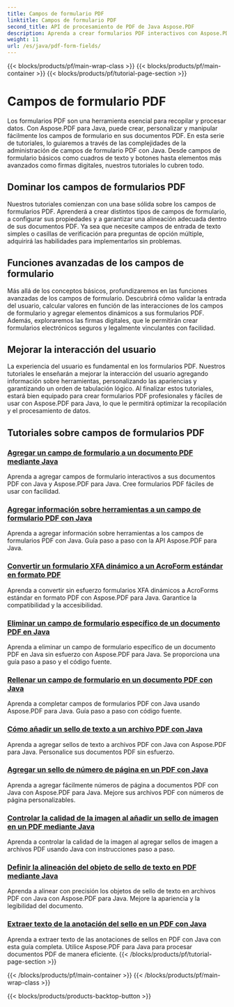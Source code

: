 ```yaml
---
title: Campos de formulario PDF
linktitle: Campos de formulario PDF
second_title: API de procesamiento de PDF de Java Aspose.PDF
description: Aprenda a crear formularios PDF interactivos con Aspose.PDF para Java. Tutoriales completos para manipular campos de formularios de manera eficiente.
weight: 11
url: /es/java/pdf-form-fields/
---
```


{{< blocks/products/pf/main-wrap-class >}}
{{< blocks/products/pf/main-container >}}
{{< blocks/products/pf/tutorial-page-section >}}

# Campos de formulario PDF


Los formularios PDF son una herramienta esencial para recopilar y procesar datos. Con Aspose.PDF para Java, puede crear, personalizar y manipular fácilmente los campos de formulario en sus documentos PDF. En esta serie de tutoriales, lo guiaremos a través de las complejidades de la administración de campos de formulario PDF con Java. Desde campos de formulario básicos como cuadros de texto y botones hasta elementos más avanzados como firmas digitales, nuestros tutoriales lo cubren todo.

## Dominar los campos de formularios PDF

Nuestros tutoriales comienzan con una base sólida sobre los campos de formularios PDF. Aprenderá a crear distintos tipos de campos de formulario, a configurar sus propiedades y a garantizar una alineación adecuada dentro de sus documentos PDF. Ya sea que necesite campos de entrada de texto simples o casillas de verificación para preguntas de opción múltiple, adquirirá las habilidades para implementarlos sin problemas.

## Funciones avanzadas de los campos de formulario

Más allá de los conceptos básicos, profundizaremos en las funciones avanzadas de los campos de formulario. Descubrirá cómo validar la entrada del usuario, calcular valores en función de las interacciones de los campos de formulario y agregar elementos dinámicos a sus formularios PDF. Además, exploraremos las firmas digitales, que le permitirán crear formularios electrónicos seguros y legalmente vinculantes con facilidad.

## Mejorar la interacción del usuario

La experiencia del usuario es fundamental en los formularios PDF. Nuestros tutoriales le enseñarán a mejorar la interacción del usuario agregando información sobre herramientas, personalizando las apariencias y garantizando un orden de tabulación lógico. Al finalizar estos tutoriales, estará bien equipado para crear formularios PDF profesionales y fáciles de usar con Aspose.PDF para Java, lo que le permitirá optimizar la recopilación y el procesamiento de datos.

## Tutoriales sobre campos de formularios PDF
### [Agregar un campo de formulario a un documento PDF mediante Java](./add-form-field-in-pdf-document-using-java/)
Aprenda a agregar campos de formulario interactivos a sus documentos PDF con Java y Aspose.PDF para Java. Cree formularios PDF fáciles de usar con facilidad.
### [Agregar información sobre herramientas a un campo de formulario PDF con Java](./add-tooltip-to-pdf-form-field-with-java/)
Aprenda a agregar información sobre herramientas a los campos de formularios PDF con Java. Guía paso a paso con la API Aspose.PDF para Java.
### [Convertir un formulario XFA dinámico a un AcroForm estándar en formato PDF](./convert-dynamic-xfa-form-to-standard-acroform-in-pdf/)
Aprenda a convertir sin esfuerzo formularios XFA dinámicos a AcroForms estándar en formato PDF con Aspose.PDF para Java. Garantice la compatibilidad y la accesibilidad.
### [Eliminar un campo de formulario específico de un documento PDF en Java](./delete-particular-form-field-from-pdf-document-in-java/)
Aprenda a eliminar un campo de formulario específico de un documento PDF en Java sin esfuerzo con Aspose.PDF para Java. Se proporciona una guía paso a paso y el código fuente.
### [Rellenar un campo de formulario en un documento PDF con Java](./fill-form-field-in-pdf-document-with-java/)
Aprenda a completar campos de formularios PDF con Java usando Aspose.PDF para Java. Guía paso a paso con código fuente.
### [Cómo añadir un sello de texto a un archivo PDF con Java](./adding-text-stamp-in-pdf-file-using-java/)
Aprenda a agregar sellos de texto a archivos PDF con Java con Aspose.PDF para Java. Personalice sus documentos PDF sin esfuerzo.
### [Agregar un sello de número de página en un PDF con Java](./add-page-number-stamp-in-pdf-using-java/)
Aprenda a agregar fácilmente números de página a documentos PDF con Java con Aspose.PDF para Java. Mejore sus archivos PDF con números de página personalizables.
### [Controlar la calidad de la imagen al añadir un sello de imagen en un PDF mediante Java](./control-image-quality-when-adding-image-stamp-in-pdf-using-java/)
Aprenda a controlar la calidad de la imagen al agregar sellos de imagen a archivos PDF usando Java con instrucciones paso a paso.
### [Definir la alineación del objeto de sello de texto en PDF mediante Java](./define-alignment-for-text-stamp-object-in-pdf-using-java/)
Aprenda a alinear con precisión los objetos de sello de texto en archivos PDF con Java con Aspose.PDF para Java. Mejore la apariencia y la legibilidad del documento.
### [Extraer texto de la anotación del sello en un PDF con Java](./extract-text-from-stamp-annotation-in-pdf-using-java/)
Aprenda a extraer texto de las anotaciones de sellos en PDF con Java con esta guía completa. Utilice Aspose.PDF para Java para procesar documentos PDF de manera eficiente.
{{< /blocks/products/pf/tutorial-page-section >}}

{{< /blocks/products/pf/main-container >}}
{{< /blocks/products/pf/main-wrap-class >}}

{{< blocks/products/products-backtop-button >}}
